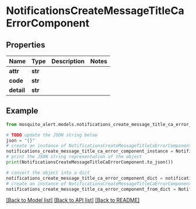 # NotificationsCreateMessageTitleCaErrorComponent


## Properties

Name | Type | Description | Notes
------------ | ------------- | ------------- | -------------
**attr** | **str** |  | 
**code** | **str** |  | 
**detail** | **str** |  | 

## Example

```python
from mosquito_alert.models.notifications_create_message_title_ca_error_component import NotificationsCreateMessageTitleCaErrorComponent

# TODO update the JSON string below
json = "{}"
# create an instance of NotificationsCreateMessageTitleCaErrorComponent from a JSON string
notifications_create_message_title_ca_error_component_instance = NotificationsCreateMessageTitleCaErrorComponent.from_json(json)
# print the JSON string representation of the object
print(NotificationsCreateMessageTitleCaErrorComponent.to_json())

# convert the object into a dict
notifications_create_message_title_ca_error_component_dict = notifications_create_message_title_ca_error_component_instance.to_dict()
# create an instance of NotificationsCreateMessageTitleCaErrorComponent from a dict
notifications_create_message_title_ca_error_component_from_dict = NotificationsCreateMessageTitleCaErrorComponent.from_dict(notifications_create_message_title_ca_error_component_dict)
```
[[Back to Model list]](../README.md#documentation-for-models) [[Back to API list]](../README.md#documentation-for-api-endpoints) [[Back to README]](../README.md)


